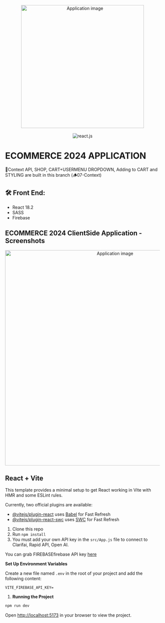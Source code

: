 <div align="center">
  <img alt="Application image" src="https://cdn.shopify.com/s/files/1/0070/7032/files/ecommerce_apps.jpg?v=1665592014" width="400" />
</div>
<br>
  <div align="center">
    <img src="https://img.shields.io/badge/-React_JS-black?style=for-the-badge&logoColor=white&logo=react&color=61DAFB" alt="react.js" />
  </div>

# ECOMMERCE 2024 APPLICATION

🚀Context API, SHOP, CART+USERMENU DROPDOWN, Adding to CART and STYLING are built in this branch (🪵07-Context)

## 🛠 Front End:

- React 18.2
- SASS
- Firebase

## ECOMMERCE 2024 ClientSide Application - Screenshots

<div align="center">
  <img alt="Application image" src="https://vargaae.hu/images/projects/e-comm-2024.png" width="700" />
</div>

## React + Vite

This template provides a minimal setup to get React working in Vite with HMR and some ESLint rules.

Currently, two official plugins are available:

- [@vitejs/plugin-react](https://github.com/vitejs/vite-plugin-react/blob/main/packages/plugin-react/README.md) uses [Babel](https://babeljs.io/) for Fast Refresh
- [@vitejs/plugin-react-swc](https://github.com/vitejs/vite-plugin-react-swc) uses [SWC](https://swc.rs/) for Fast Refresh

1. Clone this repo
2. Run `npm install`
3. You must add your own API key in the `src/App.js` file to connect to Clarifai, Rapid API, Open AI.

You can grab FIREBASEfirebase API key [here](https://firebase.google.com/)

**Set Up Environment Variables**

Create a new file named `.env` in the root of your project and add the following content:

```env
VITE_FIREBASE_API_KEY=
```

1. **Running the Project**

```bash
npm run dev
```

Open [http://localhost:5173](http://localhost:5173) in your browser to view the project.